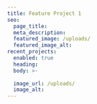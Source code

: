 ```yaml
---
title: Feature Project 1
seo:
  page_title:
  meta_description:
  featured_image: /uploads/
  featured_image_alt:
recent_projects:
  enabled: true
  heading: 
  body: >-
    
  image_url: /uploads/
  image_alt:
---
```

